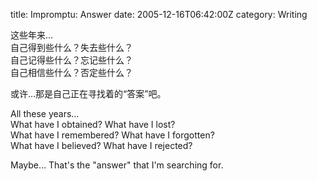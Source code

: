 title: Impromptu: Answer
date: 2005-12-16T06:42:00Z
category: Writing

这些年来…  
自己得到些什么？失去些什么？  
自己记得些什么？忘记些什么？  
自己相信些什么？否定些什么？  

或许…那是自己正在寻找着的“答案”吧。

All these years…  
What have I obtained? What have I lost?  
What have I remembered? What have I forgotten?  
What have I believed? What have I rejected?  

Maybe… That's the "answer" that I'm searching for.
